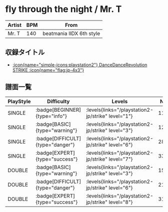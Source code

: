 # fly through the night / Mr. T

|Artist|BPM|From|
|------|---|----|
|Mr. T|140|beatmania IIDX 6th style|

## 収録タイトル

- [:icon{name="simple-icons:playstation2"} DanceDanceRevolution STRIKE :icon{name="flag:jp-4x3"}](/playstation2-jp/strike)

## 譜面一覧

|PlayStyle|Difficulty|Levels|Notes|Movie|
|---------|----------|------|-----|-----|
|SINGLE| :badge[BEGINNER]{type="info"}| :levels{links="/playstation2-jp/strike" level="1"}|111/7||
|SINGLE| :badge[BASIC]{type="warning"}| :levels{links="/playstation2-jp/strike" level="3"}|125/11||
|SINGLE| :badge[DIFFICULT]{type="danger"}| :levels{links="/playstation2-jp/strike" level="6"}|282/23||
|SINGLE| :badge[EXPERT]{type="success"}| :levels{links="/playstation2-jp/strike" level="7"}|330/23||
|DOUBLE| :badge[BASIC]{type="warning"}| :levels{links="/playstation2-jp/strike" level="3"}|154/17||
|DOUBLE| :badge[DIFFICULT]{type="danger"}| :levels{links="/playstation2-jp/strike" level="6"}|214/16||
|DOUBLE| :badge[EXPERT]{type="success"}| :levels{links="/playstation2-jp/strike" level="8"}|313/27||
